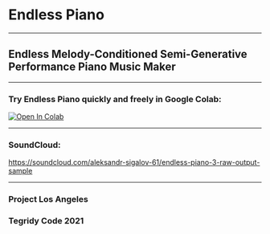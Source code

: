 # Endless Piano

***

## Endless Melody-Conditioned Semi-Generative Performance Piano Music Maker

***

### Try Endless Piano quickly and freely in Google Colab:

[![Open In Colab][colab-badge]][colab-notebook]

[colab-notebook]: <https://colab.research.google.com/github/asigalov61/Endless-Piano/blob/main/Endless_Piano.ipynb>
[colab-badge]: <https://colab.research.google.com/assets/colab-badge.svg>

***

### SoundCloud:
https://soundcloud.com/aleksandr-sigalov-61/endless-piano-3-raw-output-sample

***

### Project Los Angeles
### Tegridy Code 2021
